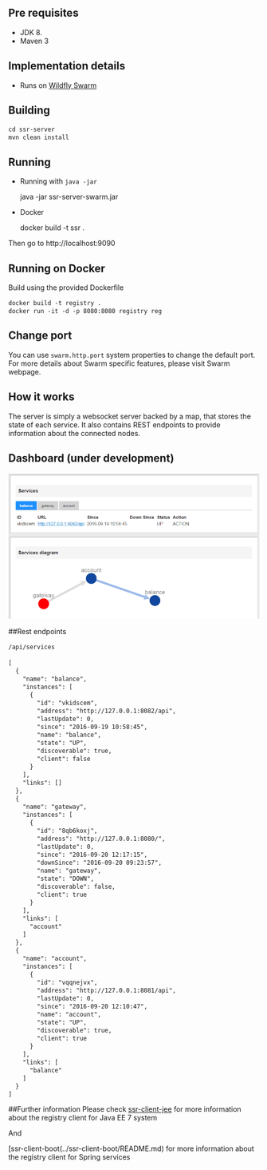 ## Pre requisites
 - JDK 8.
 - Maven 3

## Implementation details
 - Runs on [Wildfly Swarm](http://wildfly-swarm.io)

## Building

    cd ssr-server
    mvn clean install

## Running

 - Running with `java -jar`

    java -jar ssr-server-swarm.jar

 - Docker

    docker build -t ssr .

Then go to http://localhost:9090


## Running on Docker
Build using the provided Dockerfile

    docker build -t registry .
    docker run -it -d -p 8080:8080 registry reg

## Change port
You can use `swarm.http.port` system properties to change the default port.
For more details about Swarm specific features, please visit Swarm webpage.

## How it works
The server is simply a websocket server backed by a map, that stores the state of each service.
It also contains REST endpoints to provide information about the connected nodes.

## Dashboard (under development)
![Dashboard](../dashboard.png)

##Rest endpoints

    /api/services
    
    [
      {
        "name": "balance",
        "instances": [
          {
            "id": "vkidscem",
            "address": "http://127.0.0.1:8082/api",
            "lastUpdate": 0,
            "since": "2016-09-19 10:58:45",
            "name": "balance",
            "state": "UP",
            "discoverable": true,
            "client": false
          }
        ],
        "links": []
      },
      {
        "name": "gateway",
        "instances": [
          {
            "id": "8qb6koxj",
            "address": "http://127.0.0.1:8080/",
            "lastUpdate": 0,
            "since": "2016-09-20 12:17:15",
            "downSince": "2016-09-20 09:23:57",
            "name": "gateway",
            "state": "DOWN",
            "discoverable": false,
            "client": true
          }
        ],
        "links": [
          "account"
        ]
      },
      {
        "name": "account",
        "instances": [
          {
            "id": "vqqnejvx",
            "address": "http://127.0.0.1:8081/api",
            "lastUpdate": 0,
            "since": "2016-09-20 12:10:47",
            "name": "account",
            "state": "UP",
            "discoverable": true,
            "client": true
          }
        ],
        "links": [
          "balance"
        ]
      }
    ]
    
##Further information
Please check [ssr-client-jee](../ssr-client-jee/README.md) for more information about the registry client for Java EE 7 system

And

[ssr-client-boot(../ssr-client-boot/README.md) for more information about the registry client for Spring services